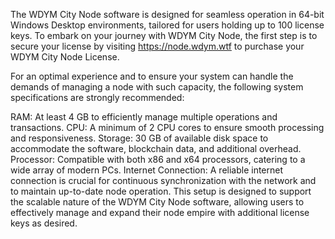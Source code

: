 The WDYM City Node software is designed for seamless operation in 64-bit Windows Desktop environments, tailored for users holding up to 100 license keys. To embark on your journey with WDYM City Node, the first step is to secure your license by visiting https://node.wdym.wtf to purchase your WDYM City Node License.

For an optimal experience and to ensure your system can handle the demands of managing a node with such capacity, the following system specifications are strongly recommended:

RAM: At least 4 GB to efficiently manage multiple operations and transactions.
CPU: A minimum of 2 CPU cores to ensure smooth processing and responsiveness.
Storage: 30 GB of available disk space to accommodate the software, blockchain data, and additional overhead.
Processor: Compatible with both x86 and x64 processors, catering to a wide array of modern PCs.
Internet Connection: A reliable internet connection is crucial for continuous synchronization with the network and to maintain up-to-date node operation.
This setup is designed to support the scalable nature of the WDYM City Node software, allowing users to effectively manage and expand their node empire with additional license keys as desired.
